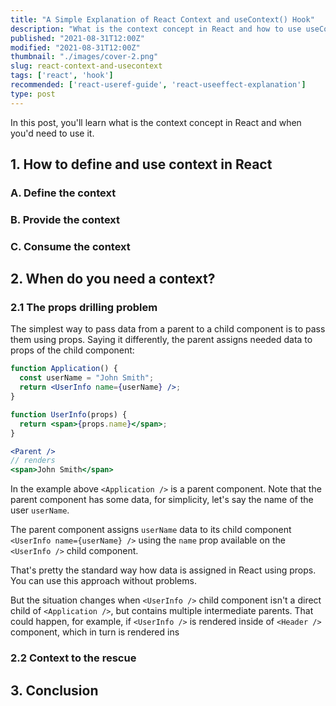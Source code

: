 ```yaml
---
title: "A Simple Explanation of React Context and useContext() Hook"
description: "What is the context concept in React and how to use useContext() hook"
published: "2021-08-31T12:00Z"
modified: "2021-08-31T12:00Z"
thumbnail: "./images/cover-2.png"
slug: react-context-and-usecontext
tags: ['react', 'hook']
recommended: ['react-useref-guide', 'react-useeffect-explanation']
type: post
---
```


In this post, you'll learn what is the context concept in React and when you'd need to use it.  

## 1. How to define and use context in React

### A. Define the context

### B. Provide the context

### C. Consume the context

## 2. When do you need a context?

### 2.1 The props drilling problem

The simplest way to pass data from a parent to a child component is to pass them using props. Saying it differently, the parent assigns needed data to props of the
child component:

```jsx
function Application() {
  const userName = "John Smith";
  return <UserInfo name={userName} />;
}

function UserInfo(props) {
  return <span>{props.name}</span>;
}
```

```jsx
<Parent /> 
// renders 
<span>John Smith</span>
```

In the example above `<Application />` is a parent component. Note that the parent component has some data, for simplicity, let's say the name of the user `userName`.  

The parent component assigns `userName` data to its child component `<UserInfo name={userName} />` using the `name` prop available on the  `<UserInfo />` child component.  

That's pretty the standard way how data is assigned in React using props. You can use this approach without problems.  

But the situation changes when `<UserInfo />` child component isn't a direct child of `<Application />`, but contains multiple intermediate parents. That could happen, for example, if `<UserInfo />` is rendered inside of `<Header />` component, which in turn is rendered ins

### 2.2 Context to the rescue

## 3. Conclusion